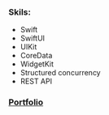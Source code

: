 ### Skils:
 * Swift
 * SwiftUI
 * UIKit
 * CoreData
 * WidgetKit
 * Structured concurrency
 * REST API

### [Portfolio](https://github.com/RomanSamborskyi/Portfolio)
